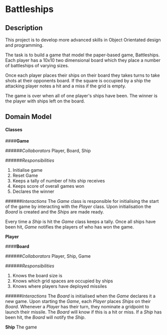# Battleships

## Description

This project is to develop more advanced skills in Object Orientated
design and programming.

The task is to build a game that model the paper-based game,
Battleships. Each player has a 10x10 two dimensional board which they place a number of
battleships of varying sizes.

Once each player places their ships on their board they takes turns to
take shots at their opponents board. If the square is occupied by
a ship the attacking player notes a hit and a miss if the grid is empty.

The game is over when all of one player's ships have been. The winner is
the player with ships left on the board.

## Domain Model

#### Classes

####**Game**

######*Collaborators*
Player, Board, Ship

######*Responsibilities*
1. Initialise game
2. Reset Game
3. Keeps a tally of number of hits ship receives
4. Keeps score of overall games won
5. Declares the winner

######*Interactions*
The *Game* class is responsible for initialising the start of the game
by interacting with the *Player* class. Upon initialisation the *Board*
is created and the *Ships* are made ready.

Every time a *Ship* is hit the *Game* class keeps a tally. Once all ships have been hit, *Game* notifies the players of who has won the game.

**Player**

####**Board**

######*Collaborators*
Player, Ship, Game

######*Responsibilities*
1. Knows the board size is
2. Knows which grid spaces are occupied by ships
3. Knows where players have deployed missiles

######*Interactions*
The *Board* is initialised when the *Game* declares it a new game. Upon starting the *Game*, each *Player* places *Ships* on their *Board*.  Whenever a *Player* has their turn, they nominate a gridpoint to launch their missile.  The *Board* will know if this is a hit or miss.  If a *Ship* has been hit, the *Board* will notify the *Ship*.    

**Ship**
The game
